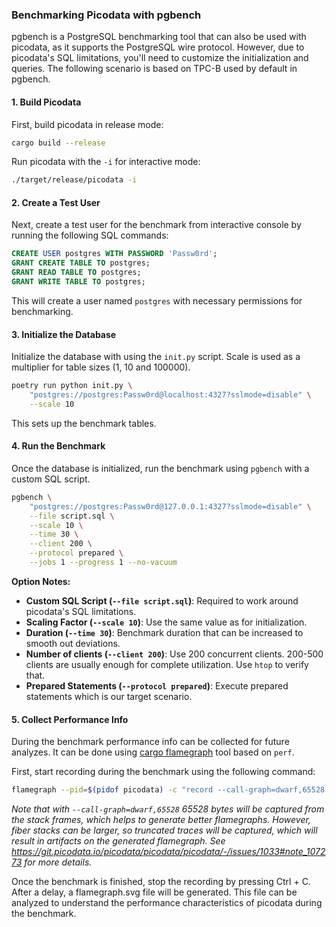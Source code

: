 ### Benchmarking Picodata with pgbench

pgbench is a PostgreSQL benchmarking tool that can also be used with picodata,
as it supports the PostgreSQL wire protocol. However, due to picodata's SQL
limitations, you'll need to customize the initialization and queries.
The following scenario is based on TPC-B used by default in pgbench.

#### 1. **Build Picodata**

First, build picodata in release mode:

```bash
cargo build --release
```

Run picodata with the `-i` for interactive mode:

```bash
./target/release/picodata -i
```

#### 2. **Create a Test User**

Next, create a test user for the benchmark from interactive console by running
the following SQL commands:

```sql
CREATE USER postgres WITH PASSWORD 'Passw0rd';
GRANT CREATE TABLE TO postgres;
GRANT READ TABLE TO postgres;
GRANT WRITE TABLE TO postgres;
```

This will create a user named `postgres` with necessary permissions for benchmarking.

#### 3. **Initialize the Database**

Initialize the database with using the `init.py` script. Scale is used as a multiplier for table sizes (1, 10 and 100000).

```bash
poetry run python init.py \
    "postgres://postgres:Passw0rd@localhost:4327?sslmode=disable" \
    --scale 10
```

This sets up the benchmark tables.

#### 4. **Run the Benchmark**

Once the database is initialized, run the benchmark using `pgbench` with a custom SQL script.

```bash
pgbench \
    "postgres://postgres:Passw0rd@127.0.0.1:4327?sslmode=disable" \
    --file script.sql \
    --scale 10 \
    --time 30 \
    --client 200 \
    --protocol prepared \
    --jobs 1 --progress 1 --no-vacuum
```

**Option Notes:**
- **Custom SQL Script (`--file script.sql`)**: Required to work around picodata's SQL limitations.
- **Scaling Factor (`--scale 10`)**: Use the same value as for initialization.
- **Duration (`--time 30`)**: Benchmark duration that can be increased to smooth out deviations.
- **Number of clients (`--client 200`)**: Use 200 concurrent clients. 200-500 clients are usually enough for complete utilization. Use `htop` to verify that.
- **Prepared Statements (`--protocol prepared`)**: Execute prepared statements which is our target scenario.

#### 5. **Collect Performance Info**

During the benchmark performance info can be collected for future analyzes. It can be done
using [cargo flamegraph](https://github.com/flamegraph-rs/flamegraph) tool based on `perf`.

First, start recording during the benchmark using the following command:

```bash
flamegraph --pid=$(pidof picodata) -c "record --call-graph=dwarf,65528 -F99 -g"
```

*Note that with `--call-graph=dwarf,65528` 65528 bytes will be captured from the stack frames, which helps to generate better flamegraphs.
However, fiber stacks can be larger, so truncated traces will be captured, which will result in artifacts on the generated flamegraph.
See https://git.picodata.io/picodata/picodata/picodata/-/issues/1033#note_107273 for more details.*

Once the benchmark is finished, stop the recording by pressing Ctrl + C.
After a delay, a flamegraph.svg file will be generated. This file can be
analyzed to understand the performance characteristics of picodata during
the benchmark.
